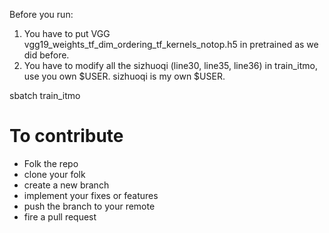 Before you run:

1. You have to put VGG vgg19_weights_tf_dim_ordering_tf_kernels_notop.h5 in pretrained as we did before.
2. You have to modify all the sizhuoqi (line30, line35, line36) in train_itmo, use you own $USER. sizhuoqi is my own $USER.

sbatch train_itmo

# To contribute 
- Folk the repo
- clone your folk
- create a new branch
- implement your fixes or features
- push the branch to your remote
- fire a pull request
